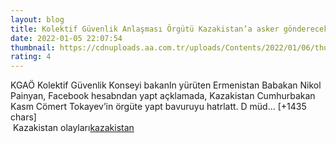```yaml
--- 
layout: blog
title: Kolektif Güvenlik Anlaşması Örgütü Kazakistan’a asker gönderecek
date: 2022-01-05 22:07:54
thumbnail: https://cdnuploads.aa.com.tr/uploads/Contents/2022/01/06/thumbs_b_c_aa636db662e9fddb5d5b3686460e572e.jpg?v=011028
rating: 4
---
```

KGAÖ Kolektif Güvenlik Konseyi bakanln yürüten Ermenistan Babakan Nikol Painyan, Facebook hesabndan yapt açklamada, Kazakistan Cumhurbakan Kasm Cömert Tokayev’in örgüte yapt bavuruyu hatrlatt.
D müd… [+1435 chars]</br>&nbsp;Kazakistan olayları<a href="https://www.dental-ilan.org/">kazakistan</a>